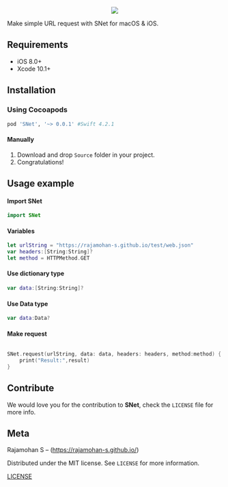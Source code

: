 <p align="center">
  <img src="https://rajamohan-s.github.io/swiftnet/logo.png">
</p>
<p>
Make simple URL request with SNet for macOS & iOS.
</p>

## Requirements

- iOS 8.0+
- Xcode 10.1+

## Installation

### Using Cocoapods

```ruby
pod 'SNet', '~> 0.0.1' #Swift 4.2.1
```

#### Manually
1. Download and drop ```Source``` folder in your project.  
2. Congratulations! 

## Usage example

#### Import SNet 
``` swift
import SNet
```
#### Variables 
``` swift
let urlString = "https://rajamohan-s.github.io/test/web.json"
var headers:[String:String]?
let method = HTTPMethod.GET
```
#### Use dictionary type
``` swift
var data:[String:String]?
```
#### Use Data type
``` swift
var data:Data?
```
#### Make request
``` swift

SNet.request(urlString, data: data, headers: headers, method:method) { (result) in
    print("Result:",result)
}
```
## Contribute
We would love you for the contribution to **SNet**, check the ``LICENSE`` file for more info.

## Meta

Rajamohan S – (https://rajamohan-s.github.io/)

Distributed under the MIT license. See ``LICENSE`` for more information.

[LICENSE](https://github.com/RAJAMOHAN-S/SNet/blob/master/LICENSE.md)


